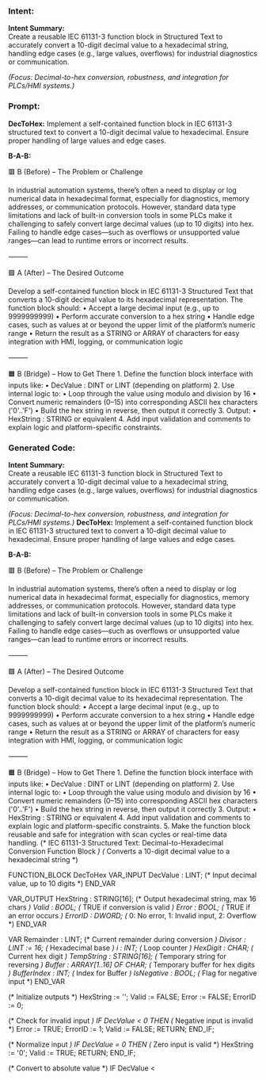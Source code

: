 ### Intent:
**Intent Summary:**  
Create a reusable IEC 61131-3 function block in Structured Text to accurately convert a 10-digit decimal value to a hexadecimal string, handling edge cases (e.g., large values, overflows) for industrial diagnostics or communication.  

*(Focus: Decimal-to-hex conversion, robustness, and integration for PLCs/HMI systems.)*

### Prompt:
**DecToHex:**
Implement a self-contained function block in IEC 61131-3 structured text to convert a 10-digit decimal value to hexadecimal. Ensure proper handling of large values and edge cases.

**B-A-B:**

🟥 B (Before) – The Problem or Challenge

In industrial automation systems, there’s often a need to display or log numerical data in hexadecimal format, especially for diagnostics, memory addresses, or communication protocols. However, standard data type limitations and lack of built-in conversion tools in some PLCs make it challenging to safely convert large decimal values (up to 10 digits) into hex. Failing to handle edge cases—such as overflows or unsupported value ranges—can lead to runtime errors or incorrect results.

⸻

🟩 A (After) – The Desired Outcome

Develop a self-contained function block in IEC 61131-3 Structured Text that converts a 10-digit decimal value to its hexadecimal representation. The function block should:
	•	Accept a large decimal input (e.g., up to 9999999999)
	•	Perform accurate conversion to a hex string
	•	Handle edge cases, such as values at or beyond the upper limit of the platform’s numeric range
	•	Return the result as a STRING or ARRAY of characters for easy integration with HMI, logging, or communication logic

⸻

🟧 B (Bridge) – How to Get There
	1.	Define the function block interface with inputs like:
	•	DecValue : DINT or LINT (depending on platform)
	2.	Use internal logic to:
	•	Loop through the value using modulo and division by 16
	•	Convert numeric remainders (0–15) into corresponding ASCII hex characters ('0'..'F')
	•	Build the hex string in reverse, then output it correctly
	3.	Output:
	•	HexString : STRING or equivalent
	4.	Add input validation and comments to explain logic and platform-specific constraints.

### Generated Code:
**Intent Summary:**  
Create a reusable IEC 61131-3 function block in Structured Text to accurately convert a 10-digit decimal value to a hexadecimal string, handling edge cases (e.g., large values, overflows) for industrial diagnostics or communication.  

*(Focus: Decimal-to-hex conversion, robustness, and integration for PLCs/HMI systems.)*
**DecToHex:**
Implement a self-contained function block in IEC 61131-3 structured text to convert a 10-digit decimal value to hexadecimal. Ensure proper handling of large values and edge cases.

**B-A-B:**

🟥 B (Before) – The Problem or Challenge

In industrial automation systems, there’s often a need to display or log numerical data in hexadecimal format, especially for diagnostics, memory addresses, or communication protocols. However, standard data type limitations and lack of built-in conversion tools in some PLCs make it challenging to safely convert large decimal values (up to 10 digits) into hex. Failing to handle edge cases—such as overflows or unsupported value ranges—can lead to runtime errors or incorrect results.

⸻

🟩 A (After) – The Desired Outcome

Develop a self-contained function block in IEC 61131-3 Structured Text that converts a 10-digit decimal value to its hexadecimal representation. The function block should:
	•	Accept a large decimal input (e.g., up to 9999999999)
	•	Perform accurate conversion to a hex string
	•	Handle edge cases, such as values at or beyond the upper limit of the platform’s numeric range
	•	Return the result as a STRING or ARRAY of characters for easy integration with HMI, logging, or communication logic

⸻

🟧 B (Bridge) – How to Get There
	1.	Define the function block interface with inputs like:
	•	DecValue : DINT or LINT (depending on platform)
	2.	Use internal logic to:
	•	Loop through the value using modulo and division by 16
	•	Convert numeric remainders (0–15) into corresponding ASCII hex characters ('0'..'F')
	•	Build the hex string in reverse, then output it correctly
	3.	Output:
	•	HexString : STRING or equivalent
	4.	Add input validation and comments to explain logic and platform-specific constraints.
	5.	Make the function block reusable and safe for integration with scan cycles or real-time data handling.
(* IEC 61131-3 Structured Text: Decimal-to-Hexadecimal Conversion Function Block *)
(* Converts a 10-digit decimal value to a hexadecimal string *)

FUNCTION_BLOCK DecToHex
VAR_INPUT
    DecValue : LINT;                  (* Input decimal value, up to 10 digits *)
END_VAR

VAR_OUTPUT
    HexString : STRING[16];          (* Output hexadecimal string, max 16 chars *)
    Valid : BOOL;                     (* TRUE if conversion is valid *)
    Error : BOOL;                     (* TRUE if an error occurs *)
    ErrorID : DWORD;                  (* 0: No error, 1: Invalid input, 2: Overflow *)
END_VAR

VAR
    Remainder : LINT;                 (* Current remainder during conversion *)
    Divisor : LINT := 16;            (* Hexadecimal base *)
    i : INT;                          (* Loop counter *)
    HexDigit : CHAR;                  (* Current hex digit *)
    TempString : STRING[16];         (* Temporary string for reversing *)
    Buffer : ARRAY[1..16] OF CHAR;   (* Temporary buffer for hex digits *)
    BufferIndex : INT;                (* Index for Buffer *)
    IsNegative : BOOL;                (* Flag for negative input *)
END_VAR

(* Initialize outputs *)
HexString := '';
Valid := FALSE;
Error := FALSE;
ErrorID := 0;

(* Check for invalid input *)
IF DecValue < 0 THEN
    (* Negative input is invalid *)
    Error := TRUE;
    ErrorID := 1;
    Valid := FALSE;
    RETURN;
END_IF;

(* Normalize input *)
IF DecValue = 0 THEN
    (* Zero input is valid *)
    HexString := '0';
    Valid := TRUE;
    RETURN;
END_IF;

(* Convert to absolute value *)
IF DecValue <
